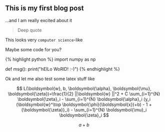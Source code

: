## This is my first blog post

...and I am really excited about it

> Deep quote

This looks very `computer science`-like

Maybe some code for you?

{% highlight python %}
import numpy as np

def msg():
   print("hElLo WoRlD! :-)")
{% endhighlight %}

Ok and let me also test some latex stuff like
 
 $$ L(\boldsymbol{w}, b, \boldsymbol{\alpha}, \boldsymbol{\mu}, \boldsymbol{\zeta})=\frac{1}{2} ||\boldsymbol{w} ||^2 + C \sum_{i=1}^{N} \boldsymbol{\zeta}_i - \sum_{i=1}^{N} \boldsymbol{\alpha}_i (y_i (\boldsymbol{w}^\top \boldsymbol{\phi}(\boldsymbol{x})+b) - 1 + {\boldsymbol{\zeta}}_i) - \sum_{i=1}^{N} \boldsymbol{\mu}_i \boldsymbol{\zeta}_i $$
 
  $$ a+b$$
